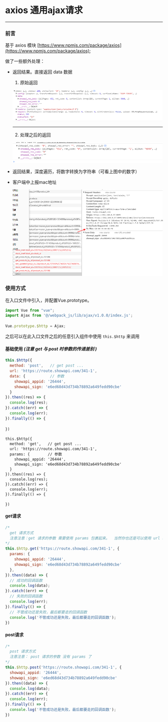 # axios 通用ajax请求
----
### 前言
基于 axios 模块 
[https://www.npmjs.com/package/axios](https://www.npmjs.com/package/axios);

做了一些额外处理：

- 返回结果。直接返回 data 数据
    1. 原始返回

    ![原始返回](../assets/img/axios_1.png)

    ----
    2. 处理之后的返回

    ![处理之后的返回](../assets/img/axios_2.png)
- 返回结果，深度遍历，将数字转换为字符串（可看上图中的数字）

- 客户端中上报mac地址

  ![上报mac地址](../assets/img/axios_3.png)


### 使用方式
在入口文件中引入，并配置Vue.prototype。
```js
import Vue from "vue";
import Ajax from '@/webpack_js/lib/ajax/v1.0.0/index.js';

Vue.prototype.$http = Ajax;
```
之后可以在此入口文件之后的任意引入组件中使用 ```this.$http``` 来调用

#### 基础使用 ***(注意 get 与 post 时参数的传递差别  )***
```js
this.$http({
  method: 'post',   // get post ...
  url: 'https://route.showapi.com/341-1',
  data: {           // 参数
    showapi_appid: '26444',
    showapi_sign: 'e6ed68d43d734b78892a649fedd90cbe'
  }
}).then((res) => {
  console.log(res);
}).catch((err) => {
  console.log(err);
}).finally(() => {

})
```

```
this.$http({
  method: 'get',   // get post ...
  url: 'https://route.showapi.com/341-1',
  params: {        // 参数
    showapi_appid: '26444',
    showapi_sign: 'e6ed68d43d734b78892a649fedd90cbe'
  }
}).then((res) => {
  console.log(res);
}).catch((err) => {
  console.log(err);
}).finally(() => {

})
```

#### get请求
```js
/*
  get 请求方式
  注意注意：get 请求的参数 需要使用 params 包裹起来。  当然你也还是可以使用 url 地址拼接 参数的方式
*/
this.$http.get('https://route.showapi.com/341-1', {
  params: {
    showapi_appid: '26444',
    showapi_sign: 'e6ed68d43d734b78892a649fedd90cbe'
  },
}).then((data) => {
  // 成功的回调函数
  console.log(data);
}).catch((err) => {
  // 失败的回调函数
  console.log(err);
}).finally(() => {
  // 不管成功还是失败，最后都要走的回调函数
  console.log('不管成功还是失败，最后都要走的回调函数');
})
```

#### post请求
```js
/*
  post 请求方式
  注意注意： post 请求的参数 没有 params 了
*/
this.$http.post('https://route.showapi.com/341-1', {
  showapi_appid: '26444',
  showapi_sign: 'e6ed68d43d734b78892a649fedd90cbe'
}).then((data) => {
  console.log(data);
}).catch((err) => {
  console.log(err);
}).finally(() => {
  console.log('不管成功还是失败，最后都要走的回调函数');
})
```